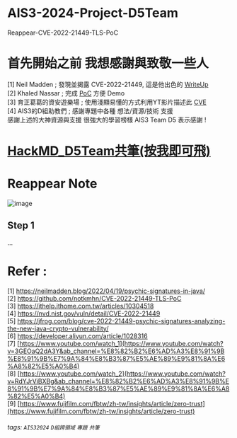 # AIS3-2024-Project-D5Team
Reappear-CVE-2022-21449-TLS-PoC

# 首先開始之前 我想感謝與致敬一些人
[1] Neil Madden ; 發現並揭露 CVE-2022-21449, 這是他出色的 [WriteUp](https://neilmadden.blog/2022/04/19/psychic-signatures-in-java/) \
[2] Khaled Nassar ; 完成 [PoC](https://github.com/notkmhn/CVE-2022-21449-TLS-PoC) 方便 Demo \
[3] 育正葛葛的資安遊樂場 ; 使用淺顯易懂的方式利用YT影片描述此 [CVE](https://www.youtube.com/watch?v=3GEOaQ2dA3Y&ab_channel=%E8%82%B2%E6%AD%A3%E8%91%9B%E8%91%9B%E7%9A%84%E8%B3%87%E5%AE%89%E9%81%8A%E6%A8%82%E5%A0%B4) \
[4] AIS3的D組助教們 ; 感謝專題中各種 想法/資源/技術 支援 \
感謝上述的大神資源與支援 很強大的學習榜樣 AIS3 Team D5 表示感謝 !

# [HackMD_D5Team共筆(按我即可飛)](https://hackmd.io/JhxM0PGkQ-uvBnXWm6UnfQ)

# Reappear Note

![image](https://github.com/user-attachments/assets/adab2f68-d909-49b7-a5b2-664976173461)

## Step 1
...

# Refer :
[1] https://neilmadden.blog/2022/04/19/psychic-signatures-in-java/ \
[2] https://github.com/notkmhn/CVE-2022-21449-TLS-PoC \
[3] https://ithelp.ithome.com.tw/articles/10304518 \
[4] https://nvd.nist.gov/vuln/detail/CVE-2022-21449 \
[5] https://jfrog.com/blog/cve-2022-21449-psychic-signatures-analyzing-the-new-java-crypto-vulnerability/ \
[6] https://developer.aliyun.com/article/1028316 \
[7] [https://www.youtube.com/watch_1](https://www.youtube.com/watch?v=3GEOaQ2dA3Y&ab_channel=%E8%82%B2%E6%AD%A3%E8%91%9B%E8%91%9B%E7%9A%84%E8%B3%87%E5%AE%89%E9%81%8A%E6%A8%82%E5%A0%B4) \
[8] [https://www.youtube.com/watch_2](https://www.youtube.com/watch?v=RdYJrViBXBg&ab_channel=%E8%82%B2%E6%AD%A3%E8%91%9B%E8%91%9B%E7%9A%84%E8%B3%87%E5%AE%89%E9%81%8A%E6%A8%82%E5%A0%B4) \
[9] [https://www.fujifilm.com/fbtw/zh-tw/insights/article/zero-trust](https://www.fujifilm.com/fbtw/zh-tw/insights/article/zero-trust)


###### tags: `AIS32024` `D組跨領域` `專題` `共筆` 
